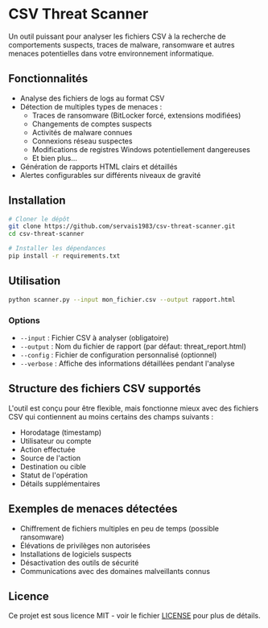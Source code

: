 # CSV Threat Scanner

Un outil puissant pour analyser les fichiers CSV à la recherche de comportements suspects, traces de malware, ransomware et autres menaces potentielles dans votre environnement informatique.

## Fonctionnalités

- Analyse des fichiers de logs au format CSV
- Détection de multiples types de menaces :
  - Traces de ransomware (BitLocker forcé, extensions modifiées)
  - Changements de comptes suspects
  - Activités de malware connues
  - Connexions réseau suspectes
  - Modifications de registres Windows potentiellement dangereuses
  - Et bien plus...
- Génération de rapports HTML clairs et détaillés
- Alertes configurables sur différents niveaux de gravité

## Installation

```bash
# Cloner le dépôt
git clone https://github.com/servais1983/csv-threat-scanner.git
cd csv-threat-scanner

# Installer les dépendances
pip install -r requirements.txt
```

## Utilisation

```bash
python scanner.py --input mon_fichier.csv --output rapport.html
```

### Options

- `--input` : Fichier CSV à analyser (obligatoire)
- `--output` : Nom du fichier de rapport (par défaut: threat_report.html)
- `--config` : Fichier de configuration personnalisé (optionnel)
- `--verbose` : Affiche des informations détaillées pendant l'analyse

## Structure des fichiers CSV supportés

L'outil est conçu pour être flexible, mais fonctionne mieux avec des fichiers CSV qui contiennent au moins certains des champs suivants :
- Horodatage (timestamp)
- Utilisateur ou compte
- Action effectuée
- Source de l'action
- Destination ou cible
- Statut de l'opération
- Détails supplémentaires

## Exemples de menaces détectées

- Chiffrement de fichiers multiples en peu de temps (possible ransomware)
- Élévations de privilèges non autorisées
- Installations de logiciels suspects
- Désactivation des outils de sécurité
- Communications avec des domaines malveillants connus

## Licence

Ce projet est sous licence MIT - voir le fichier [LICENSE](LICENSE) pour plus de détails.
